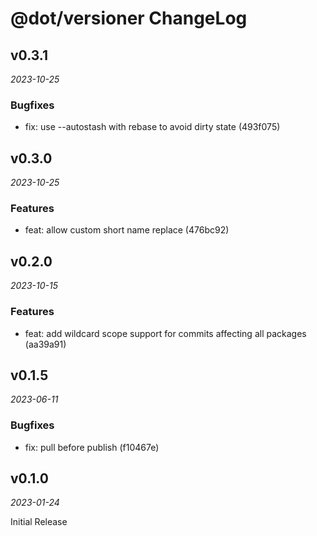 # @dot/versioner ChangeLog

## v0.3.1

_2023-10-25_

### Bugfixes

- fix: use --autostash with rebase to avoid dirty state (493f075)

## v0.3.0

_2023-10-25_

### Features

- feat: allow custom short name replace (476bc92)

## v0.2.0

_2023-10-15_

### Features

- feat: add wildcard scope support for commits affecting all packages (aa39a91)

## v0.1.5

_2023-06-11_

### Bugfixes

- fix: pull before publish (f10467e)

## v0.1.0

_2023-01-24_

Initial Release

